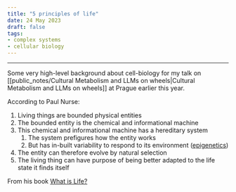 ```yaml
---
title: "5 principles of life"
date: 24 May 2023
draft: false
tags:
- complex systems
- cellular biology
---
```

---

Some very high-level background about cell-biology for my talk on  [[public_notes/Cultural Metabolism and LLMs on wheels|Cultural Metabolism and LLMs on wheels]] at Prague earlier this year.

According to Paul Nurse:

1. Living things are bounded physical entities
2. The bounded entity is the chemical and informational machine
3. This chemical and informational machine has a hereditary system
	1. The system prefigures how the entity works
	2. But has in-built variability to respond to its environment ([epigenetics](https://en.wikipedia.org/wiki/Epigenetics))
4. The entity can therefore evolve by natural selection
5. The living thing can have purpose of being better adapted to the life state it finds itself

From his book [What is Life?](https://www.waterstones.com/book/what-is-life/paul-nurse/9781788451406)

